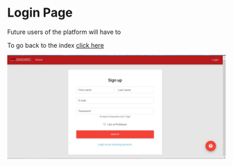 # Login Page
Future users of the platform will have to 


To go back to the index [click here](https://github.com/rubencg195/GRADREC)


![alt text](register.JPG "Register") 
